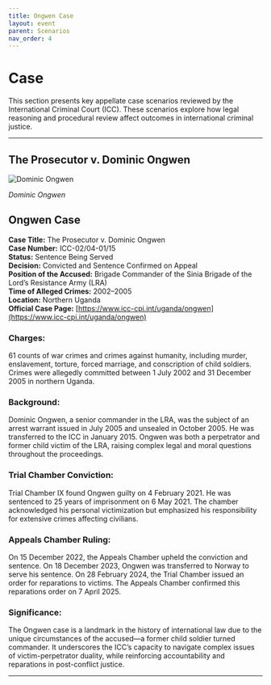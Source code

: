 ```yaml
---
title: Ongwen Case
layout: event
parent: Scenarios
nav_order: 4
---
```


# Case

This section presents key appellate case scenarios reviewed by the International Criminal Court (ICC). These scenarios explore how legal reasoning and procedural review affect outcomes in international criminal justice.

---

## The Prosecutor v. Dominic Ongwen

![Dominic Ongwen](/FoS-Project2/assets/images/Ongwen.png)<br>

*Dominic Ongwen*

## Ongwen Case

**Case Title:** The Prosecutor v. Dominic Ongwen  
**Case Number:** ICC-02/04-01/15  
**Status:** Sentence Being Served  
**Decision:** Convicted and Sentence Confirmed on Appeal  
**Position of the Accused:** Brigade Commander of the Sinia Brigade of the Lord’s Resistance Army (LRA)  
**Time of Alleged Crimes:** 2002–2005  
**Location:** Northern Uganda  
**Official Case Page:** [https://www.icc-cpi.int/uganda/ongwen](https://www.icc-cpi.int/uganda/ongwen)

### Charges:
61 counts of war crimes and crimes against humanity, including murder, enslavement, torture, forced marriage, and conscription of child soldiers. Crimes were allegedly committed between 1 July 2002 and 31 December 2005 in northern Uganda.

### Background:
Dominic Ongwen, a senior commander in the LRA, was the subject of an arrest warrant issued in July 2005 and unsealed in October 2005. He was transferred to the ICC in January 2015. Ongwen was both a perpetrator and former child victim of the LRA, raising complex legal and moral questions throughout the proceedings.

### Trial Chamber Conviction:
Trial Chamber IX found Ongwen guilty on 4 February 2021. He was sentenced to 25 years of imprisonment on 6 May 2021. The chamber acknowledged his personal victimization but emphasized his responsibility for extensive crimes affecting civilians.

### Appeals Chamber Ruling:
On 15 December 2022, the Appeals Chamber upheld the conviction and sentence. On 18 December 2023, Ongwen was transferred to Norway to serve his sentence. On 28 February 2024, the Trial Chamber issued an order for reparations to victims. The Appeals Chamber confirmed this reparations order on 7 April 2025.

### Significance:
The Ongwen case is a landmark in the history of international law due to the unique circumstances of the accused—a former child soldier turned commander. It underscores the ICC’s capacity to navigate complex issues of victim-perpetrator duality, while reinforcing accountability and reparations in post-conflict justice.

---
